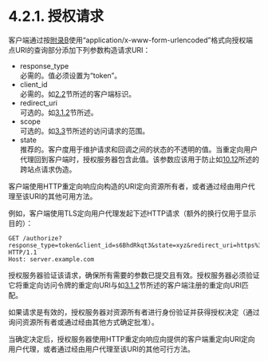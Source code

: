 4.2.1. 授权请求
========================
客户端通过按[附录B](../AppendixB/b.md)使用“application/x-www-form-urlencoded”格式向授权端点URI的查询部分添加下列参数构造请求URI：
- response_type    
  必需的。值必须设置为“token”。
- client_id    
  必需的。如[2.2](../Section02/2.2.md)节所述的客户端标识。
- redirect_uri    
  可选的。如[3.1.2](../Section03/3.1.2.md)节所述。
- scope    
  可选的。如[3.3](../Section03/3.3.md)节所述的访问请求的范围。
- state    
  推荐的。客户度用于维护请求和回调之间的状态的不透明的值。当重定向用户代理回到客户端时，授权服务器包含此值。该参数应该用于防止如[10.12](../Section10/10.12.md)所述的跨站点请求伪造。

客户端使用HTTP重定向响应向构造的URI定向资源所有者，或者通过经由用户代理至该URI的其他可用方法。

例如，客户端使用TLS定向用户代理发起下述HTTP请求（额外的换行仅用于显示目的）：

    GET /authorize?response_type=token&client_id=s6BhdRkqt3&state=xyz&redirect_uri=https%3A%2F%2Fclient%2Eexample%2Ecom%2Fcb HTTP/1.1
    Host: server.example.com

授权服务器验证该请求，确保所有需要的参数已提交且有效。授权服务器必须验证它将重定向访问令牌的重定向URI与如[3.1.2](../Section03/3.1.2.md)节所述的客户端注册的重定向URI匹配。

如果请求是有效的，授权服务器对资源所有者进行身份验证并获得授权决定（通过询问资源所有者或通过经由其他方式确定批准）。

当确定决定后，授权服务器使用HTTP重定向响应向提供的客户端重定向URI定向用户代理，或者通过经由用户代理至该URI的其他可行方法。